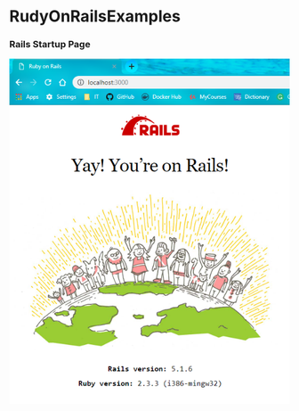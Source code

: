 # RudyOnRailsExamples

### Rails Startup Page
![Rails Startup Page](https://github.com/cusey/ImageForWiki/blob/master/RudyOnRailsExamples/rails_startup_page.png)
